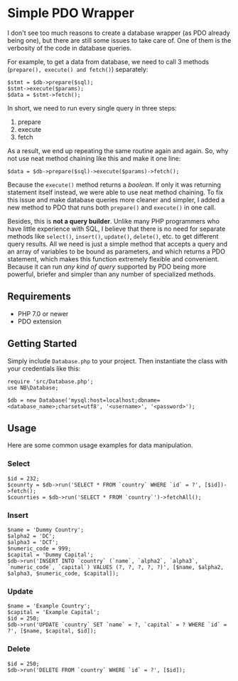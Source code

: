 # Simple PDO Wrapper
I don't see too much reasons to create a database wrapper (as PDO already being one), but there are still some issues to take care of. One of them is the verbosity of the code in database queries.

For example, to get a data from database, we need to call 3 methods (`prepare(), execute() and fetch()`) separately:

```
$stmt = $db->prepare($sql);
$stmt->execute($params);
$data = $stmt->fetch();
```

In short, we need to run every single query in three steps:
1. prepare
2. execute
3. fetch

As a result, we end up repeating the same routine again and again. So, why not use neat method chaining like this and make it one line:

```
$data = $db->prepare($sql)->execute($params)->fetch();
```

Because the `execute()` method returns a *boolean*. If only it was returning statement itself instead, we were able to use neat method chaining. To fix this issue and make database queries more cleaner and simpler, I added a new method to PDO that runs both `prepare()` and `execute()` in one call.

Besides, this is **not a query builder**. Unlike many PHP programmers who have little experience with SQL, I believe that there is no need for separate methods like `select()`, `insert()`, `update()`, `delete()`, etc. to get different query results. All we need is just a simple method that accepts a query and an array of variables to be bound as parameters, and which returns a PDO statement, which makes this function extremely flexible and convenient. Because it can run *any kind of query* supported by PDO being more powerful, briefer and simpler than any number of specialized methods.

## Requirements
* PHP 7.0 or newer
* PDO extension

## Getting Started
Simply include `Database.php` to your project. Then instantiate the class with your credentials like this:

```
require 'src/Database.php';
use NB\Database;

$db = new Database('mysql:host=localhost;dbname=<database_name>;charset=utf8', '<username>', '<password>');
```

## Usage
Here are some common usage examples for data manipulation.

### Select
```
$id = 232;
$counrty = $db->run('SELECT * FROM `country` WHERE `id` = ?', [$id])->fetch();
$counrties = $db->run('SELECT * FROM `country`')->fetchAll();
```

### Insert
```
$name = 'Dummy Country';
$alpha2 = 'DC';
$alpha3 = 'DCT';
$numeric_code = 999;
$capital = 'Dummy Capital';
$db->run('INSERT INTO `country` (`name`, `alpha2`, `alpha3`, `numeric_code`, `capital`) VALUES (?, ?, ?, ?, ?)', [$name, $alpha2, $alpha3, $numeric_code, $capital]);
```

### Update
```
$name = 'Example Country';
$capital = 'Example Capital';
$id = 250;
$db->run('UPDATE `country` SET `name` = ?, `capital` = ? WHERE `id` = ?', [$name, $capital, $id]);
```

### Delete
```
$id = 250;
$db->run('DELETE FROM `country` WHERE `id` = ?', [$id]);
```